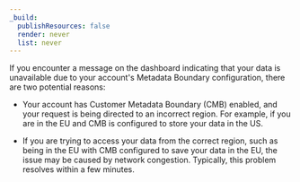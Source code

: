 ```yaml
---
_build:
  publishResources: false
  render: never
  list: never
---
```


If you encounter a message on the dashboard indicating that your data is unavailable due to your account's Metadata Boundary configuration, there are two potential reasons:

- Your account has Customer Metadata Boundary (CMB) enabled, and your request is being directed to an incorrect region. For example, if you are in the EU and CMB is configured to store your data in the US.

- If you are trying to access your data from the correct region, such as being in the EU with CMB configured to save your data in the EU, the issue may be caused by network congestion. Typically, this problem resolves within a few minutes.
